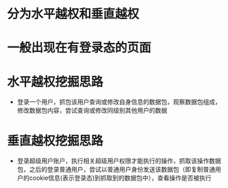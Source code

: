 # 分为水平越权和垂直越权
# 一般出现在有登录态的页面
# 水平越权挖掘思路
- 登录一个用户，抓包该用户查询或修改自身信息的数据包，观察数据包组成，修改数据包内容，尝试查询或修改同级别其他用户的数据
# 垂直越权挖掘思路
- 登录超级用户账户，执行相关超级用户权限才能执行的操作，抓取该操作数据包，之后的登录普通用户，尝试以普通用户身份发送该数据包（即复制普通用户的cookie信息(表示登录态)到抓取到的数据包中），查看操作是否被执行
